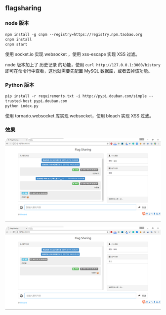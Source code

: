## flagsharing

### node 版本

```
npm install -g cnpm --registry=https://registry.npm.taobao.org
cnpm install
cnpm start
```

使用 socket.io 实现 websocket ，使用 xss-escape 实现 XSS 过滤。

node 版本加上了 历史记录 的功能，使用 `curl http://127.0.0.1:3000/history` 即可在命令行中查看，这也就需要先配置 MySQL 数据库，或者去掉该功能。

### Python 版本

```
pip install -r requirements.txt -i http://pypi.douban.com/simple --trusted-host pypi.douban.com
python index.py
```

使用 tornado.websocket 库实现 websocket，使用 bleach 实现 XSS 过滤。

### 效果

![capture_1.png](images/capture_1.png)

![capture_2.png](images/capture_2.png)
